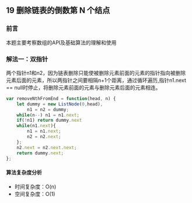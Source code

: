 ## 19 删除链表的倒数第 N 个结点

### 前言
本题主要考察数组的API及基础算法的理解和使用


### 解法一：双指针
两个指针n1和n2，因为链表删除只能使被删除元素前面的元素的指针指向被删除元素后面的元素，所以两指针之间要相隔n+1个距离，通过循环遍历,指针n1.next == null时停止，将删除元素前面的元素与删除元素后面的元素相连。


```js
var removeNthFromEnd = function(head, n) {
    let dummy = new ListNode(0,head),
        n1 = n2 = dummy;
    while(n--) n1 = n1.next;
    if(!n1) return dummy.next
    while(n1.next){
        n1 = n1.next;
        n2 = n2.next;
    };
    n2.next = n2.next.next;
    return dummy.next;
};
```

#### 算法复杂度分析
- 时间复杂度：O(n)
- 空间复杂度：O(1) 
&nbsp;
    